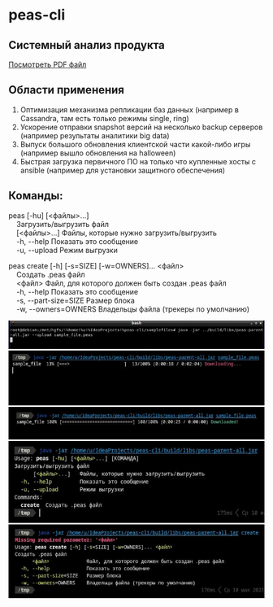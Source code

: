 # peas-cli

## Системный анализ продукта

<a href="./misc/Системный анализ продукта.pdf">Посмотреть PDF файл</a>

## Области применения

1. Оптимизация механизма репликации баз данных (например в Cassandra, там есть только режимы single, ring)
2. Ускорение отправки snapshot версий на несколько backup серверов (например результаты аналитики big data)
3. Выпуск большого обновления клиентской части какой-либо игры (например вышло обновления на halloween)
4. Быстрая загрузка первичного ПО на только что купленные хосты с ansible (например для установки защитного обеспечения)

## Команды:

peas \[-hu\] \[<файлы>...\]<br>
&nbsp;&nbsp;&nbsp;&nbsp;Загрузить/выгрузить файл<br>
&nbsp;&nbsp;&nbsp;&nbsp;\[<файлы>...\]   Файлы, которые нужно загрузить/выгрузить<br>
&nbsp;&nbsp;&nbsp;&nbsp;-h, --help         Показать это сообщение<br>
&nbsp;&nbsp;&nbsp;&nbsp;-u, --upload       Режим выгрузки<br>

peas create \[-h\] \[-s=SIZE\] \[-w=OWNERS\]... \<файл\><br>
&nbsp;&nbsp;&nbsp;&nbsp;Создать .peas файл<br>
&nbsp;&nbsp;&nbsp;&nbsp;\<файл\>             Файл, для которого должен быть создан .peas файл<br>
&nbsp;&nbsp;&nbsp;&nbsp;-h, --help             Показать это сообщение<br>
&nbsp;&nbsp;&nbsp;&nbsp;-s, --part-size=SIZE   Размер блока<br>
&nbsp;&nbsp;&nbsp;&nbsp;-w, --owners=OWNERS    Владельцы файла (трекеры по умолчанию)<br>

![upload](./misc/upload.jpg)
![upload](./misc/downloading.jpg)
![upload](./misc/downloaded.jpg)
![upload](./misc/help.jpg)
![upload](./misc/help_create.jpg)
